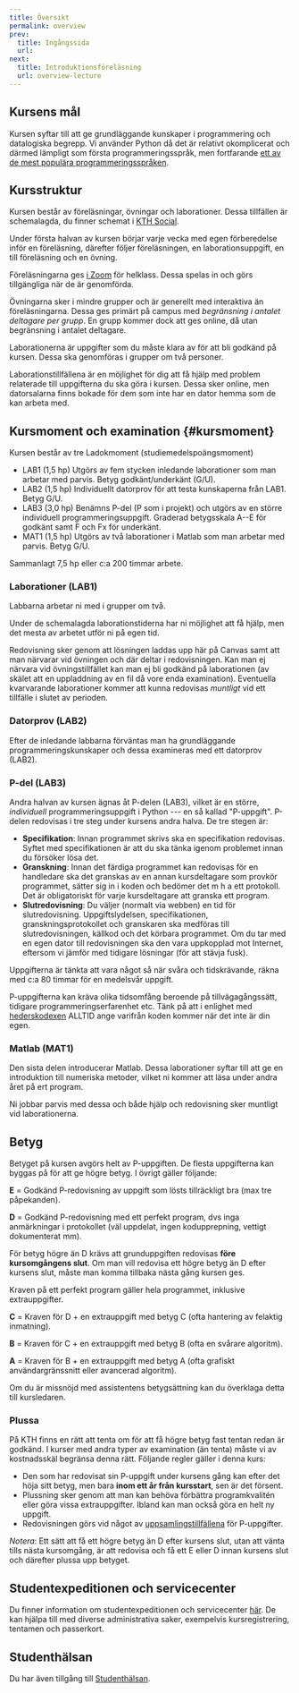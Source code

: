 ```yaml
---
title: Översikt
permalink: overview
prev:
  title: Ingångssida
  url:
next:
  title: Introduktionsföreläsning
  url: overview-lecture
---
```

## Kursens mål

Kursen syftar till att ge grundläggande kunskaper i programmering och
datalogiska begrepp. Vi använder Python då det är relativt okomplicerat
och därmed lämpligt som första programmeringsspråk, men fortfarande [ett
av de mest populära programmeringsspråken][python-in-top].

[python-in-top]: https://www.computer.org/publications/tech-news/trends/programming-languages-you-should-learn-in-2020/


## Kursstruktur

Kursen består av föreläsningar, övningar och laborationer. Dessa tillfällen är 
schemalagda, du finner schemat i [KTH Social][schema].

[schema]: https://www.kth.se/social/home/personal-menu/schema/

Under första halvan av kursen börjar varje vecka med egen förberedelse inför en 
föreläsning, därefter följer föreläsningen, en laborationsuppgift, en till 
föreläsning och en övning.

Föreläsningarna ges [i Zoom][zoom-room] för helklass. Dessa spelas in och görs 
tillgängliga när de är genomförda.

[zoom-room]: https://kth-se.zoom.us/j/66622274394

Övningarna sker i mindre grupper och är generellt med interaktiva än 
föreläsningarna. Dessa ges primärt på campus med *begränsning i antalet 
deltagare per grupp*. En grupp kommer dock att ges online, då utan begränsning 
i antalet deltagare.

Laborationerna är uppgifter som du måste klara av för att bli godkänd på 
kursen. Dessa ska genomföras i grupper om två personer.

Laborationstillfällena är en möjlighet för dig att få hjälp med problem 
relaterade till uppgifterna du ska göra i kursen. Dessa sker online, men 
datorsalarna finns bokade för dem som inte har en dator hemma som de kan arbeta 
med.


## Kursmoment och examination {#kursmoment}

Kursen består av tre Ladokmoment (studiemedelspoängsmoment)

-   LAB1 (1,5 hp) Utgörs av fem stycken inledande laborationer som man
    arbetar med parvis. Betyg godkänt/underkänt (G/U).
-   LAB2 (1,5 hp) Individuellt datorprov för att testa kunskaperna från
    LAB1. Betyg G/U.
-   LAB3 (3,0 hp) Benämns P-del (P som i projekt) och utgörs av en större
    individuell programmeringsuppgift. Graderad betygsskala A--E för godkänt 
    samt F och Fx för underkänt.
-   MAT1 (1,5 hp) Utgörs av två laborationer i Matlab som man
    arbetar med parvis. Betyg G/U.

Sammanlagt 7,5 hp eller c:a 200 timmar arbete.


### Laborationer (LAB1)

Labbarna arbetar ni med i grupper om två.

Under de schemalagda laborationstiderna har ni möjlighet att få hjälp, men det 
mesta av arbetet utför ni på egen tid.

Redovisning sker genom att lösningen laddas upp här på Canvas samt att man 
närvarar vid övningen och där deltar i redovisningen. Kan man ej närvara vid 
övningstillfället kan man ej bli godkänd på laborationen (av skälet att en 
uppladdning av en fil då vore enda examination). Eventuella kvarvarande 
laborationer kommer att kunna redovisas *muntligt* vid ett tillfälle i slutet 
av perioden.


### Datorprov (LAB2)

Efter de inledande labbarna förväntas man ha grundläggande
programmeringskunskaper och dessa examineras med ett datorprov (LAB2).


### P-del (LAB3)

Andra halvan av kursen ägnas åt P-delen (LAB3), vilket är en större, 
*individuell* programmeringsuppgift i Python --- en så kallad "P-uppgift".
P-delen redovisas i tre steg under kursens andra halva. De tre stegen är:

-   **Specifikation**: Innan programmet skrivs ska en specifikation
    redovisas. Syftet med specifikationen är att du ska tänka igenom
    problemet innan du försöker lösa det.
-   **Granskning**: Innan det färdiga programmet kan redovisas för en
    handledare ska det granskas av en annan kursdeltagare som provkör
    programmet, sätter sig in i koden och bedömer det m h a ett
    protokoll. Det är obligatoriskt för varje kursdeltagare att granska
    ett program.
-   **Slutredovisning**: Du väljer (normalt via webben) en tid för
    slutredovisning. Uppgiftslydelsen, specifikationen,
    granskningsprotokollet och granskaren ska medföras till
    slutredovisningen, källkod och det körbara programmet. Om du tar med
    en egen dator till redovisningen ska den vara uppkopplad mot
    Internet, eftersom vi jämför med tidigare lösningar (för att stävja
    fusk).

Uppgifterna är tänkta att vara något så när svåra och tidskrävande, räkna med 
c:a 80 timmar för en medelsvår uppgift.

P-uppgifterna kan kräva olika tidsomfång beroende på tillvägagångssätt,
tidigare programmeringserfarenhet etc. Tänk på att i enlighet med
[hederskodexen][hederskodex] ALLTID ange varifrån koden kommer när det inte är 
din egen.

[hederskodex]: https://www.kth.se/eecs/utbildning/hederskodex/inledning-1.17237


### Matlab (MAT1)

Den sista delen introducerar Matlab. Dessa laborationer syftar till att ge en
introduktion till numeriska metoder, vilket ni kommer att läsa under
andra året på ert program.

Ni jobbar parvis med dessa och både hjälp och redovisning sker muntligt vid 
laborationerna.


## Betyg

Betyget på kursen avgörs helt av P-uppgiften. De flesta uppgifterna kan
byggas på för att ge högre betyg. I övrigt gäller följande:

**E** = Godkänd P-redovisning av uppgift som lösts tillräckligt bra (max
tre påpekanden).

**D** = Godkänd P-redovisning med ett perfekt program, dvs inga
anmärkningar i protokollet (väl uppdelat, ingen kodupprepning, vettigt
dokumenterat mm).

För betyg högre än D krävs att grunduppgiften redovisas **före
kursomgångens slut**. Om man vill redovisa ett högre betyg än D efter kursens 
slut, måste man komma tillbaka nästa gång kursen ges.

Kraven på ett perfekt program gäller hela programmet, inklusive extrauppgifter.

**C** = Kraven för D + en extrauppgift med betyg C (ofta hantering av
felaktig inmatning).

**B** = Kraven för C + en extrauppgift med betyg B (ofta en svårare
algoritm).

**A** = Kraven för B + en extrauppgift med betyg A (ofta grafiskt
användargränssnitt eller avancerad algoritm).

Om du är missnöjd med assistentens betygsättning kan du överklaga detta
till kursledaren.


### Plussa

På KTH finns en rätt att tenta om för att få högre betyg fast tentan
redan är godkänd. I kurser med andra typer av examination (än tenta)
måste vi av kostnadsskäl begränsa denna rätt. Följande regler gäller i
denna kurs:

-   Den som har redovisat sin P-uppgift under kursens gång kan efter det
    höja sitt betyg, men bara **inom ett år från kursstart**, sen är
    det försent.
-   Plussning sker genom att man kan behöva förbättra programkvalitén
    eller göra vissa extrauppgifter. Ibland kan man också göra en helt
    ny uppgift.
-   Redovisningen görs vid något av [uppsamlingstillfällena][labbveckan] för 
    P-uppgifter.

*Notera*: Ett sätt att få ett högre betyg än D efter kursens slut, utan att 
vänta tills nästa kursomgång, är att redovisa och få ett E eller D innan 
kursens slut och därefter plussa upp betyget.

[labbveckan]: https://www.kth.se/social/group/labbvecka/page/restlabbar-7/


## Studentexpeditionen och servicecenter

Du finner information om studentexpeditionen och servicecenter 
[här][servicecenter]. De kan hjälpa till med diverse administrativa saker, 
exempelvis kursregistrering, tentamen och passerkort.

[servicecenter]: https://www.kth.se/eecs/kontakt/servicecenter-och-studentexpedition-1.21727


## Studenthälsan

Du har även tillgång till [Studenthälsan][studenthälsan].

[studenthälsan]: https://www.kth.se/student/studentliv/kropp-sjal/studenthalsan
